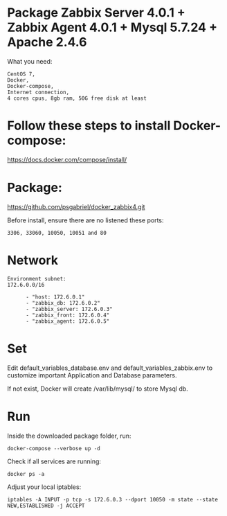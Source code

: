 # Package Zabbix Server 4.0.1 + Zabbix Agent 4.0.1 + Mysql 5.7.24 + Apache 2.4.6

What you need:
```
CentOS 7, 
Docker, 
Docker-compose, 
Internet connection, 
4 cores cpus, 8gb ram, 50G free disk at least
```

# Follow these steps to install Docker-compose:
https://docs.docker.com/compose/install/

# Package:
https://github.com/psgabriel/docker_zabbix4.git

Before install, ensure there are no listened these ports:
```
3306, 33060, 10050, 10051 and 80
```
# Network
```
Environment subnet: 
172.6.0.0/16

      - "host: 172.6.0.1"
      - "zabbix_db: 172.6.0.2"
      - "zabbix_server: 172.6.0.3"
      - "zabbix_front: 172.6.0.4"
      - "zabbix_agent: 172.6.0.5"
```
# Set
Edit default_variables_database.env and default_variables_zabbix.env to customize important Application and Database parameters.

If not exist, Docker will create /var/lib/mysql/ to store Mysql db.

# Run
Inside the downloaded package folder, run:
```
docker-compose --verbose up -d
```
Check if all services are running:
```
docker ps -a
```
Adjust your local iptables:
```
iptables -A INPUT -p tcp -s 172.6.0.3 --dport 10050 -m state --state NEW,ESTABLISHED -j ACCEPT
```
